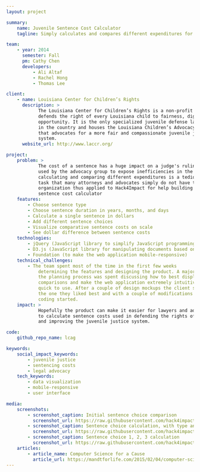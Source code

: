 ```yaml
---
layout: project

summary:
    name: Juvenile Sentence Cost Calculator
    tagline: Simply calculates and compares different expenditures for juvenile sentences to help attorneys and advocates

team:
    - year: 2014
      semester: Fall
      pm: Cathy Chen
      developers:
          - Ali Altaf 
          - Rachel Hong
          - Thomas Lee

client:
    - name: Louisiana Center for Children’s Rights
      description: >
            The Louisiana Center for Children’s Rights is a non-profit that
            defends the right of every Louisiana child to fairness, dignity, and
            opportunity. It is the only specialized juvenile defense law office
            in the country and houses the Louisiana Children’s Advocacy Group
            that advocates for a more fair and compassionate juvenile justice
            system.
      website_url: http://www.laccr.org/

project:
    problem: >
            The cost of a sentence has a huge impact on a judge's ruling and is often
            used by the advocacy group to expose inefficiencies in the system. However
            calculating and comparing different expenditures is a tedious and arduous
            task that many attorneys and advocates simply do not have time for. The
            organization thus applied to Hack4Impact for help building a juvenile
            sentence cost calculator
    features:
        - Choose sentence type
        - Choose sentence duration in years, months, and days
        - Calculate a single sentence in dollars
        - Add different sentence choices
        - Visualize comparative sentence costs on scale
        - See dollar difference between sentence costs
    technologies:
        - jQuery (JavaScript library to simplify JavaScript programming) 
        - D3.js (JavaScript library for manipulating documents based on data)
        - Foundation (to make the web application mobile-responsive)
    technical_challenges:
        - The team spent most of the time in the first few weeks
            determining the features and designing the product. A majority of
            the planning process was spent discussing how to best display
            comparisons and make the web application extremely intuitive and
            quick to use. After a couple of design mockups the client selected
            the one they liked best and with a couple of modifications the
            coding started.
    impact: >
            Hopefully the product can make it easier for lawyers and advocates
            to calculate sentence costs used in defending the rights of children
            and improving the juvenile justice system.

code:
    github_repo_name: lcag

keywords:
    social_impact_keywords:
        - juvenile justice
        - sentencing costs
        - legal advocacy
    tech_keywords:
        - data visualization
        - mobile-responsive
        - user interface

media:
    screenshots:
        - screenshot_caption: Initial sentence choice comparison
          screenshot_url: https://raw.githubusercontent.com/hack4impact/lcag/master/ss01.png
        - screenshot_caption: Sentence choice calculation, with type and duration
          screenshot_url: https://raw.githubusercontent.com/hack4impact/lcag/master/ss02.png
        - screenshot_caption: Sentence choice 1, 2, 3 calculation
          screenshot_url: https://raw.githubusercontent.com/hack4impact/lcag/master/ss03.png
    articles:
        - article_name: Computer Science for a Cause
          article_url: https://mandtforlife.com/2015/02/04/computer-science-for-a-cause/
---
```

